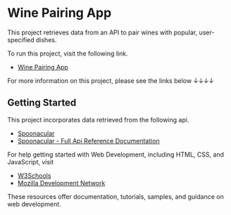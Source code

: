 # Wine Pairing App

This project retrieves data from an API to pair wines with popular, user-specified dishes.

To run this project, visit the following link.

- [Wine Pairing App](https://evan-walter.github.io/wine-pairing)

For more information on this project, please see the links below ↓↓↓↓

## Getting Started

This project incorporates data retrieved from the following api.

- [Spoonacular](https://spoonacular.com/)
- [Spoonacular - Full Api Reference Documentation](https://spoonacular.com/food-api/docs)

For help getting started with Web Development, including HTML, CSS, and JavaScript, visit

- [W3Schools](https://www.w3schools.com/)
- [Mozilla Development Network](https://developer.mozilla.org/)

These resources offer documentation, tutorials, samples, and guidance on web development.

